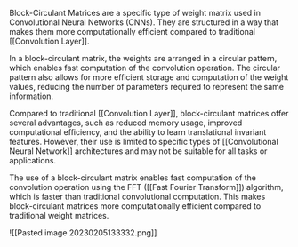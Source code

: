 
Block-Circulant Matrices are a specific type of weight matrix used in Convolutional Neural Networks (CNNs). They are structured in a way that makes them more computationally efficient compared to traditional [[Convolution Layer]].

In a block-circulant matrix, the weights are arranged in a circular pattern, which enables fast computation of the convolution operation. The circular pattern also allows for more efficient storage and computation of the weight values, reducing the number of parameters required to represent the same information.

Compared to traditional [[Convolution Layer]], block-circulant matrices offer several advantages, such as reduced memory usage, improved computational efficiency, and the ability to learn translational invariant features. However, their use is limited to specific types of [[Convolutional Neural Network]] architectures and may not be suitable for all tasks or applications.

The use of a block-circulant matrix enables fast computation of the convolution operation using the FFT ([[Fast Fourier Transform]]) algorithm, which is faster than traditional convolutional computation. This makes block-circulant matrices more computationally efficient compared to traditional weight matrices.


![[Pasted image 20230205133332.png]]
